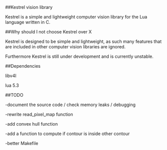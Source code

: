 ##Kestrel vision library


Kestrel is a simple and lightweight computer vision library for the Lua language written in C.

##Why should I not choose Kestrel over X


Kestrel is designed to be simple and lightweight, as such many features
that are included in other computer vision libraries are ignored.


Furthermore Kestrel is still under development and is currently unstable.
 

##Dependencies

libv4l

lua 5.3



##TODO


-document the source code / check memory leaks / debugging

-rewrite read_pixel_map function

-add convex hull function

-add a function to compute if contour is inside other contour

-better Makefile
